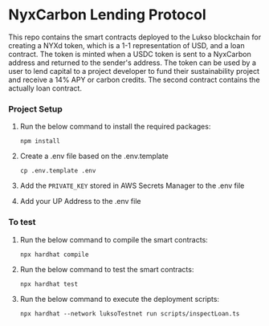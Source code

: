 # NyxCarbon Lending Protocol

This repo contains the smart contracts deployed to the Lukso blockchain for creating a NYXd token, which is a 1-1 representation of USD, and a loan contract. The token is minted when a USDC token is sent to a NyxCarbon address and returned to the sender's address. The token can be used by a user to lend capital to a project developer to fund their sustainability project and receive a 14% APY or carbon credits. The second contract contains the actually loan contract.

### Project Setup

1. Run the below command to install the required packages:

   ```
   npm install
   ```

2. Create a .env file based on the .env.template

   ```
   cp .env.template .env
   ```

3. Add the `PRIVATE_KEY` stored in AWS Secrets Manager to the .env file
4. Add your UP Address to the .env file

### To test

1. Run the below command to compile the smart contracts:
   ```
   npx hardhat compile
   ```
2. Run the below command to test the smart contracts:
   ```
   npx hardhat test
   ```
3. Run the below command to execute the deployment scripts:
   ```
   npx hardhat --network luksoTestnet run scripts/inspectLoan.ts
   ```
